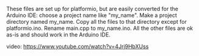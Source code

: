 These files are set up for platformio, but are easily converted for the Arduino IDE: choose a project name like "my_name". Make a project directory named my_name. Copy all the files to that directory except for platformio.ino. Rename main.cpp to my_name.ino. All the other files are ok as-is and should work in the Arduino IDE.

video: https://www.youtube.com/watch?v=4Jrj9HbXUss
